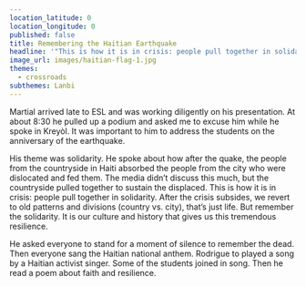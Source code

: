 ```yaml
---
location_latitude: 0
location_longitude: 0
published: false
title: Remembering the Haitian Earthquake
headline: '"This is how it is in crisis: people pull together in solidarity." '
image_url: images/haitian-flag-1.jpg
themes:
  - crossroads
subthemes: Lanbi
---
```

Martial arrived late to ESL and was working diligently on his presentation. At about 8:30 he pulled up a podium and asked me to excuse him while he spoke in Kreyòl. It was important to him to address the students on the anniversary of the earthquake.  

His theme was solidarity.  He spoke about how after the quake, the people from the countryside in Haiti absorbed the people from the city who were dislocated and fed them. The media didn’t discuss this much, but the countryside pulled together to sustain the displaced. This is how it is in crisis: people pull together in solidarity. After the crisis subsides, we revert to old patterns and divisions (country vs. city), that’s just life. But remember the solidarity. It is our culture and history that gives us this tremendous resilience.   

He asked everyone to stand for a moment of silence to remember the dead. Then everyone sang the Haitian national anthem. Rodrigue to played a song by a Haitian activist singer. Some of the students joined in song. Then he read a poem about faith and resilience.  




